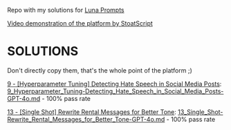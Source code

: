 Repo with my solutions for [Luna Prompts](https://lunaprompts.com/)

[Video demonstration of the platform by StoatScript](https://www.youtube.com/watch?v=8dK8JlX_8n0)

# SOLUTIONS
Don't directly copy them, that's the whole point of the platform ;)

[9 - [Hyperparameter Tuning] Detecting Hate Speech in Social Media Posts](https://lunaprompts.com/challenges/9): [9_Hyperparameter_Tuning-Detecting_Hate_Speech_in_Social_Media_Posts-GPT-4o.md](https://github.com/mikaeltorni/luna_prompts/blob/master/9_Hyperparameter_Tuning-Detecting_Hate_Speech_in_Social_Media_Posts-GPT-4o.md) - 100% pass rate

[13 - [Single Shot] Rewrite Rental Messages for Better Tone](https://lunaprompts.com/challenges/13): [13_Single_Shot-Rewrite_Rental_Messages_for_Better_Tone-GPT-4o.md](https://github.com/mikaeltorni/luna_prompts/blob/master/13_Single_Shot-Rewrite_Rental_Messages_for_Better_Tone-GPT-4o.md) - 100% pass rate
